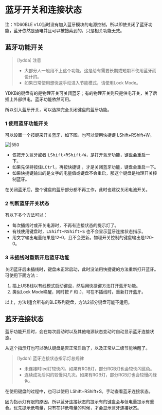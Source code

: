 # 蓝牙开关和连接状态

注：YD60BLE v1.0当时没有加入蓝牙模块的电源控制，所以即使关闭了蓝牙功能，蓝牙依然是通电并且可以被搜索到的，只是相关功能无效。

## 蓝牙功能开关

> [!ydda] 注意
> - 大部分人一般用不上这个功能，这是给有需要长期或短期不使用蓝牙而设计的。
> - 如果日常使用想快速手动进入节能模式，请使用Lock Mode。

YDKB的键盘有的是物理开关可关闭蓝牙；有的物理开关则只是供电开关，关了后插上外部供电，蓝牙功能依然可用。

所以引入蓝牙开关，可以选择完全关闭键盘的蓝牙功能。

### 1 使用蓝牙功能开关
可以设置一个按键来开关蓝牙，如下图。也可以使用快捷键 <key>LShift+RShift+W</key>。

![|550](assets/conection_01.png)

- 仅按开关蓝牙或者 <kbd>LShift+RShift+W</kbd>，是打开蓝牙功能，键盘会重启一下。
- 如果先保持按住<kbd>LCtrl</kbd>，再按快捷键 ，才是关闭蓝牙功能，键盘会重启一下。
- 如果快捷键输出的是文字的电量值或键盘不会重启，那这个键盘是物理开关控制蓝牙。

在关闭蓝牙后，整个键盘的蓝牙部分都不再工作，此时也建议关闭电池开关。

### 2 判断蓝牙开关状态
有以下多个方法可以：
- 每次插线时或开关电源时，不再有连接状态的提示灯了。
- 有线使用键盘时，<kbd>LShift+RShift+S</kbd> 也不会显示蓝牙连接状态指示。
- 用文字输出电量结果是12-0，且不会更新。物理开关控制的键盘输出是120-0。

### 3 未插线时重新开启蓝牙功能
关闭蓝牙后未插线时，键盘未正常启动，此时没法用快捷键的方法重新打开蓝牙。可使用下面方法：
1. 插上USB线以有线模式启动键盘，然后用快捷键方法打开蓝牙功能。
2. 类似Lock Mode唤醒，同时按 <kbd>F</kbd> 和 <kbd>J</kbd>，可在不插线时，重新打开蓝牙。

以上，方法1适合所有的BLE系列键盘，方法2部分键盘可能不适用。


## 蓝牙连接状态

蓝牙功能开启时，会在每次启动时以及其他电源状态变动时自动显示蓝牙连接状态。

从这个指示灯也可以确认键盘是否正常启动了，以及正常从二级节能唤醒了。

> [!yddh] 蓝牙连接状态指示灯总规律
> - 未连接时led灯较快闪。如果有RGB灯，部分RGB灯也会较快闪蓝色。
> - 连续成功后闪的较慢闪几次。如果有RGB灯，部分RGB灯也会较慢闪绿色。

在使用键盘的过程中，也可以使用 <key>LShift+RShift+S</key>，手动查看蓝牙连接状态。

因为指示灯有限的原因，所以蓝牙连接状态的提示有的键盘会与低电量提示有重叠。优先提示低电量，只有在非低电量的时候，才会显示蓝牙连接状态。
